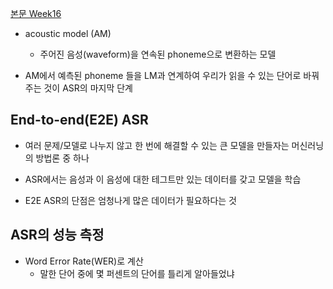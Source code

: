 [본문 Week16](https://jiho-ml.com/weekly-nlp-16/)

- acoustic model (AM)
  - 주어진 음성(waveform)을 연속된 phoneme으로 변환하는 모델

- AM에서 예측된 phoneme 들을 LM과 연계하여 우리가 읽을 수 있는 단어로 바꿔주는 것이 ASR의 마지막 단계

## End-to-end(E2E) ASR
- 여러 문제/모델로 나누지 않고 한 번에 해결할 수 있는 큰 모델을 만들자는 머신러닝의 방법론 중 하나
- ASR에서는 음성과 이 음성에 대한 테그트만 있는 데이터를 갖고 모델을 학습

- E2E ASR의 단점은 엄청나게 많은 데이터가 필요하다는 것

## ASR의 성능 측정
- Word Error Rate(WER)로 계산
  - 말한 단어 중에 몇 퍼센트의 단어를 틀리게 알아들었냐
